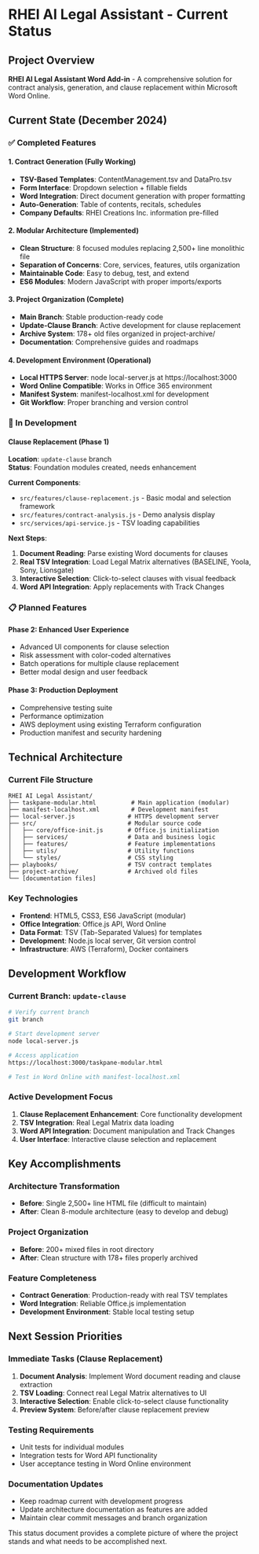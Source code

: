 # RHEI AI Legal Assistant - Current Status

## Project Overview
**RHEI AI Legal Assistant Word Add-in** - A comprehensive solution for contract analysis, generation, and clause replacement within Microsoft Word Online.

## Current State (December 2024)

### ✅ Completed Features

#### 1. Contract Generation (Fully Working)
- **TSV-Based Templates**: ContentManagement.tsv and DataPro.tsv
- **Form Interface**: Dropdown selection + fillable fields
- **Word Integration**: Direct document generation with proper formatting
- **Auto-Generation**: Table of contents, recitals, schedules
- **Company Defaults**: RHEI Creations Inc. information pre-filled

#### 2. Modular Architecture (Implemented)
- **Clean Structure**: 8 focused modules replacing 2,500+ line monolithic file
- **Separation of Concerns**: Core, services, features, utils organization
- **Maintainable Code**: Easy to debug, test, and extend
- **ES6 Modules**: Modern JavaScript with proper imports/exports

#### 3. Project Organization (Complete)
- **Main Branch**: Stable production-ready code
- **Update-Clause Branch**: Active development for clause replacement
- **Archive System**: 178+ old files organized in project-archive/
- **Documentation**: Comprehensive guides and roadmaps

#### 4. Development Environment (Operational)
- **Local HTTPS Server**: node local-server.js at https://localhost:3000
- **Word Online Compatible**: Works in Office 365 environment
- **Manifest System**: manifest-localhost.xml for development
- **Git Workflow**: Proper branching and version control

### 🚧 In Development

#### Clause Replacement (Phase 1)
**Location**: `update-clause` branch  
**Status**: Foundation modules created, needs enhancement

**Current Components**:
- `src/features/clause-replacement.js` - Basic modal and selection framework
- `src/features/contract-analysis.js` - Demo analysis display
- `src/services/api-service.js` - TSV loading capabilities

**Next Steps**:
1. **Document Reading**: Parse existing Word documents for clauses
2. **Real TSV Integration**: Load Legal Matrix alternatives (BASELINE, Yoola, Sony, Lionsgate)
3. **Interactive Selection**: Click-to-select clauses with visual feedback
4. **Word API Integration**: Apply replacements with Track Changes

### 📋 Planned Features

#### Phase 2: Enhanced User Experience
- Advanced UI components for clause selection
- Risk assessment with color-coded alternatives
- Batch operations for multiple clause replacement
- Better modal design and user feedback

#### Phase 3: Production Deployment
- Comprehensive testing suite
- Performance optimization
- AWS deployment using existing Terraform configuration
- Production manifest and security hardening

## Technical Architecture

### Current File Structure
```
RHEI AI Legal Assistant/
├── taskpane-modular.html          # Main application (modular)
├── manifest-localhost.xml         # Development manifest
├── local-server.js               # HTTPS development server
├── src/                          # Modular source code
│   ├── core/office-init.js       # Office.js initialization
│   ├── services/                 # Data and business logic
│   ├── features/                 # Feature implementations
│   ├── utils/                    # Utility functions
│   └── styles/                   # CSS styling
├── playbooks/                    # TSV contract templates
├── project-archive/              # Archived old files
└── [documentation files]
```

### Key Technologies
- **Frontend**: HTML5, CSS3, ES6 JavaScript (modular)
- **Office Integration**: Office.js API, Word Online
- **Data Format**: TSV (Tab-Separated Values) for templates
- **Development**: Node.js local server, Git version control
- **Infrastructure**: AWS (Terraform), Docker containers

## Development Workflow

### Current Branch: `update-clause`
```bash
# Verify current branch
git branch

# Start development server
node local-server.js

# Access application
https://localhost:3000/taskpane-modular.html

# Test in Word Online with manifest-localhost.xml
```

### Active Development Focus
1. **Clause Replacement Enhancement**: Core functionality development
2. **TSV Integration**: Real Legal Matrix data loading
3. **Word API Integration**: Document manipulation and Track Changes
4. **User Interface**: Interactive clause selection and replacement

## Key Accomplishments

### Architecture Transformation
- **Before**: Single 2,500+ line HTML file (difficult to maintain)
- **After**: Clean 8-module architecture (easy to develop and debug)

### Project Organization
- **Before**: 200+ mixed files in root directory
- **After**: Clean structure with 178+ files properly archived

### Feature Completeness
- **Contract Generation**: Production-ready with real TSV templates
- **Word Integration**: Reliable Office.js implementation
- **Development Environment**: Stable local testing setup

## Next Session Priorities

### Immediate Tasks (Clause Replacement)
1. **Document Analysis**: Implement Word document reading and clause extraction
2. **TSV Loading**: Connect real Legal Matrix alternatives to UI
3. **Interactive Selection**: Enable click-to-select clause functionality
4. **Preview System**: Before/after clause replacement preview

### Testing Requirements
- Unit tests for individual modules
- Integration tests for Word API functionality
- User acceptance testing in Word Online environment

### Documentation Updates
- Keep roadmap current with development progress
- Update architecture documentation as features are added
- Maintain clear commit messages and branch organization

This status document provides a complete picture of where the project stands and what needs to be accomplished next.

